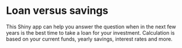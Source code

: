 # Loan versus savings

This Shiny app can help you answer the question when in the next few years is the best time to take a loan for your investment. Calculation is based on your current funds, yearly savings, interest rates and more.
